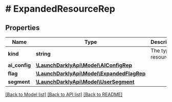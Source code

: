 # # ExpandedResourceRep

## Properties

Name | Type | Description | Notes
------------ | ------------- | ------------- | -------------
**kind** | **string** | The type of resource |
**ai_config** | [**\LaunchDarklyApi\Model\AIConfigRep**](AIConfigRep.md) |  | [optional]
**flag** | [**\LaunchDarklyApi\Model\ExpandedFlagRep**](ExpandedFlagRep.md) |  | [optional]
**segment** | [**\LaunchDarklyApi\Model\UserSegment**](UserSegment.md) |  | [optional]

[[Back to Model list]](../../README.md#models) [[Back to API list]](../../README.md#endpoints) [[Back to README]](../../README.md)
